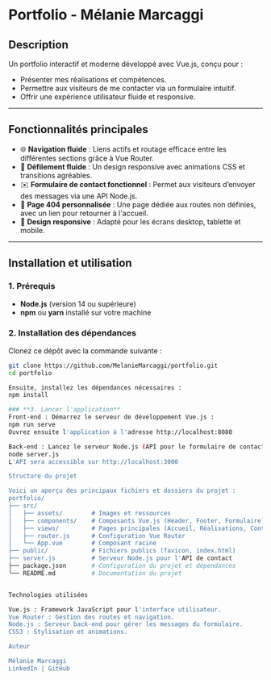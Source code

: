 # **Portfolio - Mélanie Marcaggi**

## **Description**

Un portfolio interactif et moderne développé avec Vue.js, conçu pour :

- Présenter mes réalisations et compétences.
- Permettre aux visiteurs de me contacter via un formulaire intuitif.
- Offrir une expérience utilisateur fluide et responsive.

---

## **Fonctionnalités principales**

- 🌐 **Navigation fluide** : Liens actifs et routage efficace entre les différentes sections grâce à Vue Router.
- 📜 **Défilement fluide** : Un design responsive avec animations CSS et transitions agréables.
- ✉️ **Formulaire de contact fonctionnel** : Permet aux visiteurs d’envoyer des messages via une API Node.js.
- 🚨 **Page 404 personnalisée** : Une page dédiée aux routes non définies, avec un lien pour retourner à l'accueil.
- 📱 **Design responsive** : Adapté pour les écrans desktop, tablette et mobile.

---

## **Installation et utilisation**

### **1. Prérequis**

- **Node.js** (version 14 ou supérieure)
- **npm** ou **yarn** installé sur votre machine

### **2. Installation des dépendances**

Clonez ce dépôt avec la commande suivante :

```bash
git clone https://github.com/MelanieMarcaggi/portfolio.git
cd portfolio

Ensuite, installez les dépendances nécessaires :
npm install

### **3. Lancer l'application**
Front-end : Démarrez le serveur de développement Vue.js :
npm run serve
Ouvrez ensuite l'application à l'adresse http://localhost:8080

Back-end : Lancez le serveur Node.js (API pour le formulaire de contact) dans un autre terminal :
node server.js
L'API sera accessible sur http://localhost:3000

Structure du projet

Voici un aperçu des principaux fichiers et dossiers du projet :
portfolio/
├── src/
│   ├── assets/        # Images et ressources
│   ├── components/    # Composants Vue.js (Header, Footer, Formulaire)
│   ├── views/         # Pages principales (Accueil, Réalisations, Contact, NotFound)
│   ├── router.js      # Configuration Vue Router
│   └── App.vue        # Composant racine
├── public/            # Fichiers publics (favicon, index.html)
├── server.js          # Serveur Node.js pour l'API de contact
├── package.json       # Configuration du projet et dépendances
└── README.md          # Documentation du projet


Technologies utilisées

Vue.js : Framework JavaScript pour l'interface utilisateur.
Vue Router : Gestion des routes et navigation.
Node.js : Serveur back-end pour gérer les messages du formulaire.
CSS3 : Stylisation et animations.

Auteur

Mélanie Marcaggi
LinkedIn | GitHub
```
